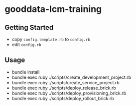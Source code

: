# gooddata-lcm-training

## Getting Started

- copy `config.template.rb` to `config.rb`
- edit `config.rb`

## Usage

- bundle install
- bundle exec ruby ./scripts/create_development_project.rb
- bundle exec ruby ./scripts/create_service_project.rb
- bundle exec ruby ./scripts/deploy_release_brick.rb
- bundle exec ruby ./scripts/deploy_provisioning_brick.rb
- bundle exec ruby ./scripts/deploy_rollout_brick.rb
